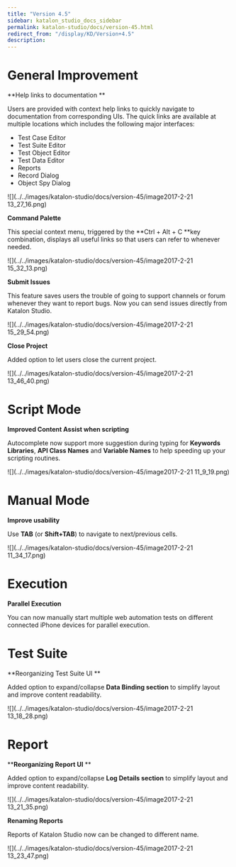 ```yaml
---
title: "Version 4.5" 
sidebar: katalon_studio_docs_sidebar
permalink: katalon-studio/docs/version-45.html 
redirect_from: "/display/KD/Version+4.5" 
description: 
---
```

General Improvement
===================

**Help links to documentation **

Users are provided with context help links to quickly navigate to documentation from corresponding UIs. The quick links are available at multiple locations which includes the following major interfaces:

*   Test Case Editor
*   Test Suite Editor
*   Test Object Editor
*   Test Data Editor
*   Reports
*   Record Dialog
*   Object Spy Dialog

![](../../images/katalon-studio/docs/version-45/image2017-2-21 13_27_16.png)

**Command Palette**

This special context menu, triggered by the **Ctrl + Alt + C **key combination, displays all useful links so that users can refer to whenever needed.

![](../../images/katalon-studio/docs/version-45/image2017-2-21 15_32_13.png)

**Submit Issues**

This feature saves users the trouble of going to support channels or forum whenever they want to report bugs. Now you can send issues directly from Katalon Studio.

![](../../images/katalon-studio/docs/version-45/image2017-2-21 15_29_54.png)

**Close Project**

Added option to let users close the current project.

![](../../images/katalon-studio/docs/version-45/image2017-2-21 13_46_40.png)

Script Mode
===========

**Improved Content Assist when scripting**

Autocomplete now support more suggestion during typing for **Keywords Libraries**, **API Class Names** and **Variable Names** to help speeding up your scripting routines. 

![](../../images/katalon-studio/docs/version-45/image2017-2-21 11_9_19.png)

Manual Mode
===========

**Improve usability**

Use **TAB** (or **Shift+TAB**) to navigate to next/previous cells. 

![](../../images/katalon-studio/docs/version-45/image2017-2-21 11_34_17.png)

Execution
=========

**Parallel Execution**

You can now manually start multiple web automation tests on different connected iPhone devices for parallel execution.

Test Suite
==========

**Reorganizing Test Suite UI **

Added option to expand/collapse **Data Binding section** to simplify layout and improve content readability. 

![](../../images/katalon-studio/docs/version-45/image2017-2-21 13_18_28.png)

Report
======

****Reorganizing Report UI** **

Added option to expand/collapse **Log Details section** to simplify layout and improve content readability.

![](../../images/katalon-studio/docs/version-45/image2017-2-21 13_21_35.png)

**Renaming Reports**

Reports of Katalon Studio now can be changed to different name.

![](../../images/katalon-studio/docs/version-45/image2017-2-21 13_23_47.png)